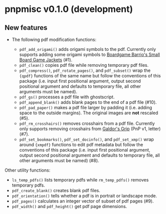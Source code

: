pnpmisc v0.1.0 (development)
============================

New features
------------

* The following pdf modification functions:

  + `pdf_add_origami()` adds origami symbols to the pdf.
    Currently only supports adding some origami symbols to
    [Boardgame Barrio's Small Board Game Jackets](https://sites.google.com/view/boardgamebarrio/home) (#1).
  + `pdf_clean()` copies pdf file while removing temporary pdf files.
  + `pdf_compress()`, `pdf_rotate_pages()`, and `pdf_subset()` wrap the `{qpdf}` functions of the
    same name but follow the conventions of this package (i.e. input first positional argument, output second positional argument and defaults to temporary file, all other arguments must be named).
  + `pdf_gs()` processes a pdf file with ghostscript.
  + `pdf_append_blank()` adds blank pages to the end of a pdf file (#10).
  + `pdf_pad_paper()` makes a pdf file larger by padding it (i.e. adding space to the outside margins).
    The original images are **not** rescaled (#5).
  + `pdf_rm_crosshairs()` removes crosshairs from a pdf file.
    Currently only supports removing crosshairs from
    [Galdor's Grip](https://greggjewell.itch.io/galdors-grip) (PnP v1, letter) (#7).
  + `pdf_set_bookmarks()`, `pdf_set_docinfo()`, and `pdf_set_xmp()` wrap around
    `{xmpdf}` functions to edit pdf metadata but follow the conventions of this package
    (i.e. input first positional argument, output second positional argument and defaults to temporary file, all other arguments must be named) (#8).

Other utility functions:

  + `ls_temp_pdfs()` lists temporary pdfs while `rm_temp_pdfs()` removes temporary pdfs.
  + `pdf_create_blank()` creates blank pdf files.
  + `pdf_orientation()` tells whether a pdf is in portrait or landscape mode.
  + `pdf_pages()` calculates an integer vector of subset of pdf pages (#9).
  + `pdf_width()` and `pdf_height()` get pdf page dimensions.

